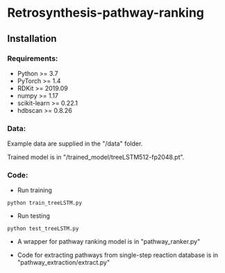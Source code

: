 # Retrosynthesis-pathway-ranking

## Installation

### Requirements:

- Python >= 3.7
- PyTorch >= 1.4
- RDKit >= 2019.09
- numpy >= 1.17
- scikit-learn >= 0.22.1 
- hdbscan >= 0.8.26

### Data:
Example data are supplied in the "/data" folder. 

Trained model is in "/trained_model/treeLSTM512-fp2048.pt".

### Code:

- Run training
```
python train_treeLSTM.py
```

- Run testing
```
python test_treeLSTM.py
```

- A wrapper for pathway ranking model is in "pathway_ranker.py"

- Code for extracting pathways from single-step reaction database is in "pathway_extraction/extract.py"
